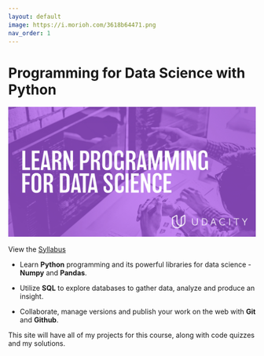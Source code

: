 ```yaml
---
layout: default
image: https://i.morioh.com/3618b64471.png
nav_order: 1
---
```


# Programming for Data Science with Python

![image](/assets/images/header_image.jpg)

View the [Syllabus](/assets/files/syllabus.pdf)


* Learn **Python** programming and its powerful libraries for data science - **Numpy** and **Pandas**.

* Utilize **SQL** to explore databases to gather data, analyze and produce an insight.

* Collaborate, manage versions and publish your work on the web with **Git** and **Github**.

This site will have all of my projects for this course, along with code quizzes and my solutions.
